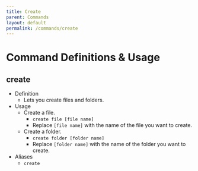 ```yaml
---
title: Create
parent: Commands
layout: default
permalink: /commands/create
---
```


# Command Definitions & Usage

## create

- Definition
  - Lets you create files and folders.
- Usage
  - Create a file.
    - `create file [file name]`
    - Replace `[file name]` with the name of the file you want to create.
  - Create a folder.
    - `create folder [folder name]`
    - Replace `[folder name]` with the name of the folder you want to create.
- Aliases
  - `create`
